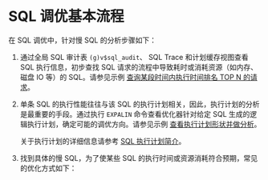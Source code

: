 SQL 调优基本流程 
===============================



在 SQL 调优中，针对慢 SQL 的分析步骤如下：

1. 通过全局 SQL 审计表 `(g)v$sql_audit`、 SQL Trace 和计划缓存视图查看 SQL 执行信息，初步查找 SQL 请求的流程中导致耗时或消耗资源（如内存、磁盘 IO 等）的 SQL。请参见示例 [查询某段时间内执行时间排名 TOP N 的请求](/zh-CN/9.sql-tuning-guide/4.sql-tuning/3.monitor-the-sql-execution-performance/4.examples-of-sql-performance-analysis/8.find-the-top-n-queries-with-the-longest-execution-time-within-a-specified-period.md)。

   

2. 单条 SQL 的执行性能往往与该 SQL 的执行计划相关，因此，执行计划的分析是最重要的手段。通过执行 `EXPALIN` 命令查看优化器针对给定 SQL 生成的逻辑执行计划，确定可能的调优方向。请参见示例 [查看执行计划形状并做分析](/zh-CN/9.sql-tuning-guide/4.sql-tuning/3.monitor-the-sql-execution-performance/4.examples-of-sql-performance-analysis/3.view-the-shape-of-an-execution-plan-and-analyze-the-plan.md)。

   关于执行计划的详细信息请参考 [SQL 执行计划简介](/zh-CN/9.sql-tuning-guide/2.sql-execution-plan/1.introduction-to-sql-execution-plan.md)。
   

3. 找到具体的慢 SQL，为了使某些 SQL 的执行时间或资源消耗符合预期，常见的优化方式如下：

   








